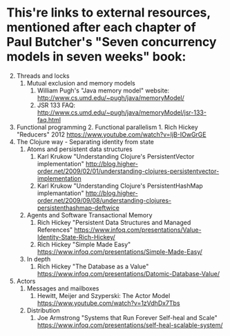 # This're links to external resources, mentioned after each chapter of Paul Butcher's "Seven concurrency models in seven weeks" book:

2. Threads and locks
    1. Mutual exclusion and memory models
        1. William Pugh's "Java memory model" website: http://www.cs.umd.edu/~pugh/java/memoryModel/
        2. JSR 133 FAQ: http://www.cs.umd.edu/~pugh/java/memoryModel/jsr-133-faq.html
3. Functional programming
    2. Functional parallelism
        1. Rich Hickey "Reducers" 2012 https://www.youtube.com/watch?v=IjB-IOwGrGE
4. The Clojure way - Separating identity from state
    1. Atoms and persistent data structures
        1. Karl Krukow "Understanding Clojure's PersistentVector implementation" http://blog.higher-order.net/2009/02/01/understanding-clojures-persistentvector-implementation
        2. Karl Krukow "Understanding Clojure's PersistentHashMap implemantation" http://blog.higher-order.net/2009/09/08/understanding-clojures-persistenthashmap-deftwice
    2. Agents and Software Transactional Memory
        1. Rich Hickey "Persistent Data Structures and Managed References" https://www.infoq.com/presentations/Value-Identity-State-Rich-Hickey/
        2. Rich Hickey "Simple Made Easy" https://www.infoq.com/presentations/Simple-Made-Easy/
    3. In depth
        1. Rich Hickey "The Database as a Value" https://www.infoq.com/presentations/Datomic-Database-Value/
5. Actors
    1. Messages and mailboxes
        1. Hewitt, Meijer and Szyperski: The Actor Model https://www.youtube.com/watch?v=1zVdhDx7Tbs
    3. Distribution
        1. Joe Armstrong "Systems that Run Forever Self-heal and Scale" https://www.infoq.com/presentations/self-heal-scalable-system/
